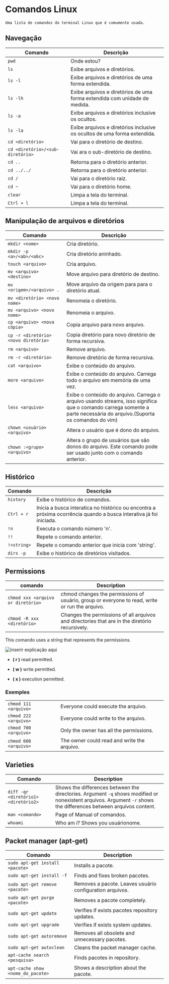 # Comandos Linux

    Uma lista de comandos do terminal Linux que é comumente usada.

## Navegação

|Comando|Descrição|
|------|------|
|```pwd```|Onde estou?|
|```ls```|Exibe arquivos e diretórios.|
|```ls -l```|Exibe arquivos e diretórios de uma forma extendida.|
|```ls -lh```|Exibe arquivos e diretórios de uma forma extendida com unidade de medida.|
|```ls -a```|Exibe arquivos e diretórios inclusive os ocultos.|
|```ls -la```|Exibe arquivos e diretórios inclusive os ocultos de uma forma extendida.|
|```cd <diretório>```|Vai para o diretório de destino.|
|```cd <diretório>/<sub-diretório>```|Vai ara o sub-diretório de destino.|
|```cd ..```|Retorna para o diretório anterior.|
|```cd ../../```|Retorna para o diretório anterior.|
|```cd /```|Vai para o diretório raiz.|
|```cd ~```|Vai para o diretório home.|
|```clear```|Limpa a tela do terminal.|
|```Ctrl + l```|Limpa a tela do terminal.|

## Manipulação de arquivos e diretórios

|Comando|Descrição|
|------|------|
|```mkdir <nome>```|Cria diretório.|
|```mkdir -p <a>/<ab>/<abc>```|Cria diretório aninhado.|
|```touch <arquivo>```|Cria arquivo.|
|```mv <arquivo> <destino>```|Move arquivo para diretório de destino.|
|```mv <origem>/<arquivo> .```|Move arquivo da origem para para o diretório atual.|
|```mv <diretório> <novo nome>```|Renomeia o diretório.|
|```mv <arquivo> <novo nome>```|Renomeia o arquivo.|
|```cp <arquivo> <nova cópia>```|Copia arquivo para novo arquivo.|
|```cp -r <diretório> <novo diretório>```|Copia diretório para novo diretório de forma recursiva.|
|```rm <arquivo>```|Remove arquivo.|
|```rm -r <diretório>```|Remove diretório de forma recursiva.|
|```cat <arquivo>```|Exibe o conteúdo do arquivo.|
|```more <arquivo>```|Exibe o conteúdo do arquivo. Carrega todo o arquivo em memória de uma vez.|
|```less <arquivo>```|Exibe o conteúdo do arquivo. Carrega o arquivo usando streams, isso significa que o comando carrega somente a parte necessária do arquivo.(Suporta os comandos do vim)|
|```chown <usuário> <arquivo>```|Altera o usuário que é dono do arquivo.|
|```chown :<grupo> <arquivo>```|Altera o grupo de usuários que são donos do arquivo. Este comando pode ser usado junto com o comando anterior.|

## Histórico

|Comando|Descrição|
|------|------|
|```history```|Exibe o histórico de comandos.|
|```Ctrl + r```|Inicia a busca interatica no histórico ou encontra a próxima ocorrência quando a busca interativa já foi iniciada.|
|```!n```|Executa o comando número 'n'.|
|```!!```|Repete o comando anterior.|
|```!<string>```|Repete o comando anterior que inicia com 'string'.|
|```dirs -p```|Exibe o histórico de diretórios visitados.|

## Permissions

|comando|Description|
|------|------|
|```chmod xxx <arquivo or diretório>```|chmod changes the permissions of usuário, group or everyone to read, write or run the arquivo.|
|```chmod -R xxx <diretório>```|Changes the permissions of all arquivos and directories that are in the diretório recursively.|

This comando uses a string that represents the permissions.

![ inserir explicação aqui ][permissions]

* __( r )__ read permitted.

* __( w )__ write permitted.

* __( x )__ execution permitted.

### Exemples

|||
|------|------|
|```chmod 111 <arquivo>```|Everyone could execute the arquivo.|
|```chmod 222 <arquivo>```|Everyone could write to the arquivo.|
|```chmod 700 <arquivo>```|Only the owner has all the permissions.|
|```chmod 600 <arquivo>```|The owner could read and write the arquivo.|

## Varieties

|Comando|Description|
|------|------|
|```diff -qr <diretório1> <diretório2>```|Shows the differences between the directories. Argument ```-q``` shows modified or nonexistent arquivos. Argument ```-r``` shows the differences between arquivos content.|
|```man <comando>```|Page of Manual of comandos.|
|```whoami```|Who am i? Shows you usuárionome.|

## Packet manager (apt-get)

|Comando|Description|
|------|------|
|```sudo apt-get install <pacote>```|Installs a pacote.|
|```sudo apt-get install -f```|Finds and fixes broken pacotes.|
|```sudo apt-get remove <pacote>```|Removes a pacote. Leaves usuário configuration arquivos.|
|```sudo apt-get purge <pacote>```|Removes a pacote completely.|
|```sudo apt-get update```|Verifies if exists pacotes repository updates.|
|```sudo apt-get upgrade```|Verifies if exists system updates.|
|```sudo apt-get autoremove```|Removes all obsolete and unnecessary pacotes.|
|```sudo apt-get autoclean```|Cleans the packet manager cache.|
|```apt-cache search <pesquisa>```|Finds pacotes in repository.|
|```apt-cache show <nome_do_pacote>```|Shows a description about the pacote.|

[permissions]: https://github.com/hemilioaraujo/Linux-comandos/blob/master/img/permissionsEN.PNG?raw=true
"String representation"
